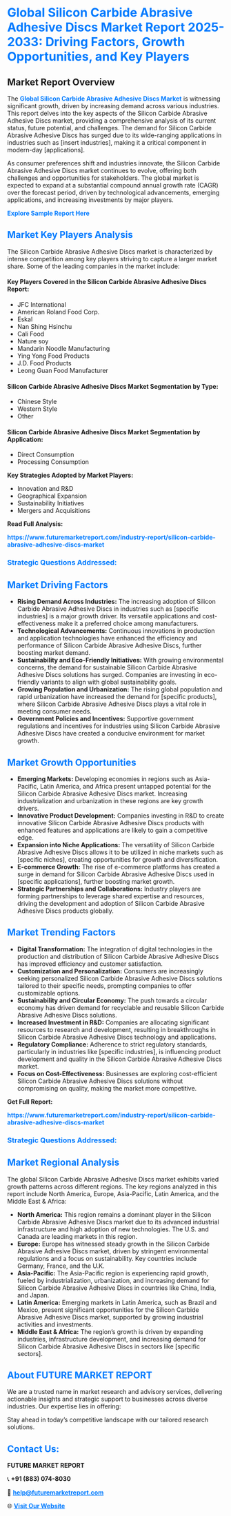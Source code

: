 <h1 style="color: #007BFF;">Global Silicon Carbide Abrasive Adhesive Discs Market Report 2025-2033: Driving Factors, Growth Opportunities, and Key Players</h1>

<section id="overview">
<h2>Market Report Overview</h2>
<p>The <a href="https://www.futuremarketreport.com/industry-report/silicon-carbide-abrasive-adhesive-discs-market" style="color: #007BFF; text-decoration: none;"><strong>Global Silicon Carbide Abrasive Adhesive Discs Market</strong></a> is witnessing significant growth, driven by increasing demand across various industries. This report delves into the key aspects of the Silicon Carbide Abrasive Adhesive Discs market, providing a comprehensive analysis of its current status, future potential, and challenges. The demand for Silicon Carbide Abrasive Adhesive Discs has surged due to its wide-ranging applications in industries such as [insert industries], making it a critical component in modern-day [applications].</p>
<p>As consumer preferences shift and industries innovate, the Silicon Carbide Abrasive Adhesive Discs market continues to evolve, offering both challenges and opportunities for stakeholders. The global market is expected to expand at a substantial compound annual growth rate (CAGR) over the forecast period, driven by technological advancements, emerging applications, and increasing investments by major players.</p>
</section>

<section id="overview">
<p><a href="https://www.futuremarketreport.com/request-sample/reportId=32418" style="color: #007BFF; text-decoration: none;"><strong>Explore Sample Report Here</strong></a></p>
</section>

<section id="key-players">
<h2 style="color: #007BFF;">Market Key Players Analysis</h2>
<p>The Silicon Carbide Abrasive Adhesive Discs market is characterized by intense competition among key players striving to capture a larger market share. Some of the leading companies in the market include:</p>
<h4>Key Players Covered in the Silicon Carbide Abrasive Adhesive Discs Report:</h4>
<ul><li>JFC International</li><li>American Roland Food Corp.</li><li>Eskal</li><li>Nan Shing Hsinchu</li><li>Cali Food</li><li>Nature soy</li><li>Mandarin Noodle Manufacturing</li><li>Ying Yong Food Products</li><li>J.D. Food Products</li><li>Leong Guan Food Manufacturer</li></ul>
<h4>Silicon Carbide Abrasive Adhesive Discs Market Segmentation by Type:</h4>
<ul><li>Chinese Style</li><li>Western Style</li><li>Other</li></ul>

<h4>Silicon Carbide Abrasive Adhesive Discs Market Segmentation by Application:</h4>
<ul><li>Direct Consumption</li><li>Processing Consumption</li></ul>
<p><strong>Key Strategies Adopted by Market Players:</strong></p>
<ul>
<li>Innovation and R&D</li>
<li>Geographical Expansion</li>
<li>Sustainability Initiatives</li>
<li>Mergers and Acquisitions</li>
</ul>
</section>

<section>
<p><strong>Read Full Analysis: </strong></p><a href="https://www.futuremarketreport.com/industry-report/silicon-carbide-abrasive-adhesive-discs-market" style="color: #007BFF; text-decoration: none;"><strong>https://www.futuremarketreport.com/industry-report/silicon-carbide-abrasive-adhesive-discs-market</strong></a>
<h3 style="color: #007BFF;">Strategic Questions Addressed:</h3>
</section>

<section id="driving-factors">
<h2 style="color: #007BFF;">Market Driving Factors</h2>
<ul>
<li><strong>Rising Demand Across Industries:</strong> The increasing adoption of Silicon Carbide Abrasive Adhesive Discs in industries such as [specific industries] is a major growth driver. Its versatile applications and cost-effectiveness make it a preferred choice among manufacturers.</li>
<li><strong>Technological Advancements:</strong> Continuous innovations in production and application technologies have enhanced the efficiency and performance of Silicon Carbide Abrasive Adhesive Discs, further boosting market demand.</li>
<li><strong>Sustainability and Eco-Friendly Initiatives:</strong> With growing environmental concerns, the demand for sustainable Silicon Carbide Abrasive Adhesive Discs solutions has surged. Companies are investing in eco-friendly variants to align with global sustainability goals.</li>
<li><strong>Growing Population and Urbanization:</strong> The rising global population and rapid urbanization have increased the demand for [specific products], where Silicon Carbide Abrasive Adhesive Discs plays a vital role in meeting consumer needs.</li>
<li><strong>Government Policies and Incentives:</strong> Supportive government regulations and incentives for industries using Silicon Carbide Abrasive Adhesive Discs have created a conducive environment for market growth.</li>
</ul>
</section>

<section id="growth-opportunities">
<h2 style="color: #007BFF;">Market Growth Opportunities</h2>
<ul>
<li><strong>Emerging Markets:</strong> Developing economies in regions such as Asia-Pacific, Latin America, and Africa present untapped potential for the Silicon Carbide Abrasive Adhesive Discs market. Increasing industrialization and urbanization in these regions are key growth drivers.</li>
<li><strong>Innovative Product Development:</strong> Companies investing in R&D to create innovative Silicon Carbide Abrasive Adhesive Discs products with enhanced features and applications are likely to gain a competitive edge.</li>
<li><strong>Expansion into Niche Applications:</strong> The versatility of Silicon Carbide Abrasive Adhesive Discs allows it to be utilized in niche markets such as [specific niches], creating opportunities for growth and diversification.</li>
<li><strong>E-commerce Growth:</strong> The rise of e-commerce platforms has created a surge in demand for Silicon Carbide Abrasive Adhesive Discs used in [specific applications], further boosting market growth.</li>
<li><strong>Strategic Partnerships and Collaborations:</strong> Industry players are forming partnerships to leverage shared expertise and resources, driving the development and adoption of Silicon Carbide Abrasive Adhesive Discs products globally.</li>
</ul>
</section>

<section id="trending-factors">
<h2 style="color: #007BFF;">Market Trending Factors</h2>
<ul>
<li><strong>Digital Transformation:</strong> The integration of digital technologies in the production and distribution of Silicon Carbide Abrasive Adhesive Discs has improved efficiency and customer satisfaction.</li>
<li><strong>Customization and Personalization:</strong> Consumers are increasingly seeking personalized Silicon Carbide Abrasive Adhesive Discs solutions tailored to their specific needs, prompting companies to offer customizable options.</li>
<li><strong>Sustainability and Circular Economy:</strong> The push towards a circular economy has driven demand for recyclable and reusable Silicon Carbide Abrasive Adhesive Discs solutions.</li>
<li><strong>Increased Investment in R&D:</strong> Companies are allocating significant resources to research and development, resulting in breakthroughs in Silicon Carbide Abrasive Adhesive Discs technology and applications.</li>
<li><strong>Regulatory Compliance:</strong> Adherence to strict regulatory standards, particularly in industries like [specific industries], is influencing product development and quality in the Silicon Carbide Abrasive Adhesive Discs market.</li>
<li><strong>Focus on Cost-Effectiveness:</strong> Businesses are exploring cost-efficient Silicon Carbide Abrasive Adhesive Discs solutions without compromising on quality, making the market more competitive.</li>
</ul>
</section>

<section>
<p><strong>Get Full Report: </strong></p><a href="https://www.futuremarketreport.com/industry-report/silicon-carbide-abrasive-adhesive-discs-market" style="color: #007BFF; text-decoration: none;"><strong>https://www.futuremarketreport.com/industry-report/silicon-carbide-abrasive-adhesive-discs-market</strong></a>
<h3 style="color: #007BFF;">Strategic Questions Addressed:</h3>
</section>


<section id="regional-analysis">
<h2 style="color: #007BFF;">Market Regional Analysis</h2>
<p>The global Silicon Carbide Abrasive Adhesive Discs market exhibits varied growth patterns across different regions. The key regions analyzed in this report include North America, Europe, Asia-Pacific, Latin America, and the Middle East & Africa:</p>
<ul>
<li><strong>North America:</strong> This region remains a dominant player in the Silicon Carbide Abrasive Adhesive Discs market due to its advanced industrial infrastructure and high adoption of new technologies. The U.S. and Canada are leading markets in this region.</li>
<li><strong>Europe:</strong> Europe has witnessed steady growth in the Silicon Carbide Abrasive Adhesive Discs market, driven by stringent environmental regulations and a focus on sustainability. Key countries include Germany, France, and the U.K.</li>
<li><strong>Asia-Pacific:</strong> The Asia-Pacific region is experiencing rapid growth, fueled by industrialization, urbanization, and increasing demand for Silicon Carbide Abrasive Adhesive Discs in countries like China, India, and Japan.</li>
<li><strong>Latin America:</strong> Emerging markets in Latin America, such as Brazil and Mexico, present significant opportunities for the Silicon Carbide Abrasive Adhesive Discs market, supported by growing industrial activities and investments.</li>
<li><strong>Middle East & Africa:</strong> The region’s growth is driven by expanding industries, infrastructure development, and increasing demand for Silicon Carbide Abrasive Adhesive Discs in sectors like [specific sectors].</li>
</ul>
</section>

<footer>
<h2 style="color: #007BFF;">About FUTURE MARKET REPORT</h2>
<p>We are a trusted name in market research and advisory services, delivering actionable insights and strategic support to businesses across diverse industries. Our expertise lies in offering:</p>

<p>Stay ahead in today’s competitive landscape with our tailored research solutions.</p>

<h2 style="color: #007BFF;">Contact Us:</h2>
<p><strong>FUTURE MARKET REPORT</strong></p>
<p>📞 <strong>+91 (883) 074-8030</strong></p>
<p>📧 <strong><a href="mailto:help@futuremarketreport.com" style="color: #007BFF;">help@futuremarketreport.com</a></strong></p>
<p>🌐 <strong><a href="https://www.futuremarketreport.com/" style="color: #007BFF;">Visit Our Website</a></strong></p>
</footer>